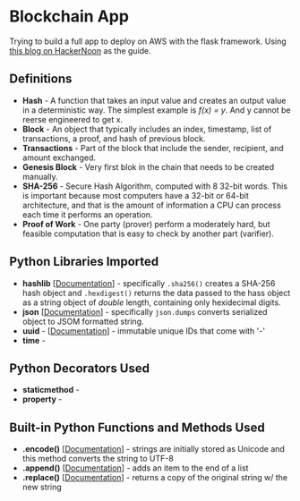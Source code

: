 # Blockchain App
Trying to build a full app to deploy on AWS with the flask framework. Using [this blog on HackerNoon](https://hackernoon.com/learn-blockchains-by-building-one-117428612f46) as the guide.

## Definitions
* **Hash** - A function that takes an input value and creates an output value in a deterministic way. The simplest example is *f(x) = y*. And y cannot be reerse engineered to get x.
* **Block** - An object that typically includes an index, timestamp, list of transactions, a proof, and hash of previous block.
* **Transactions** - Part of the block that include the sender, recipient, and amount exchanged.
* **Genesis Block** - Very first blok in the chain that needs to be created manually.
* **SHA-256** - Secure Hash Algorithm, computed with 8 32-bit words. This is important because most computers have a 32-bit or 64-bit architecture, and that is the amount of information a CPU can process each time it performs an operation.
* **Proof of Work** - One party (prover) perform a moderately hard, but feasible computation that is easy to check by another part (varifier).

## Python Libraries Imported
* **hashlib** [[Documentation](https://docs.python.org/3/library/hashlib.html)] - specifically `.sha256()` creates a SHA-256 hash object and `.hexdigest()` returns the data passed to the hass object as a string object of *double* length, containing only hexidecimal digits.
* **json** [[Documentation](https://docs.python.org/3/library/json.html)] - specifically `json.dumps` converts serialized object to JSOM formatted string.
* **uuid** - [[Documentation](https://docs.python.org/3/library/uuid.html)] - immutable unique IDs that come with '-'
* **time** -


## Python Decorators Used
* **staticmethod** - 
* **property** - 

## Built-in Python Functions and Methods Used
* **.encode()** [[Documentation](https://docs.python.org/3/howto/unicode.html#converting-to-bytes)] - strings are initially stored as Unicode and this method converts the string to UTF-8
* **.append()** [[Documentation](https://docs.python.org/3/tutorial/datastructures.html)] - adds an item to the end of a list
* **.replace()** [[Documentation](https://docs.python.org/3/library/stdtypes.html#str.replace)] - returns a copy of the original string w/ the new string
